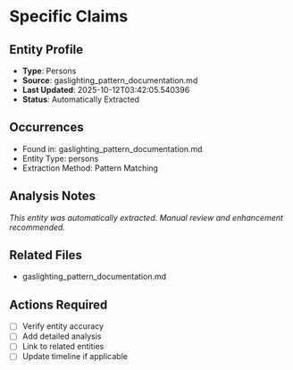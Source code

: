 # Specific Claims

## Entity Profile
- **Type**: Persons
- **Source**: gaslighting_pattern_documentation.md
- **Last Updated**: 2025-10-12T03:42:05.540396
- **Status**: Automatically Extracted

## Occurrences
- Found in: gaslighting_pattern_documentation.md
- Entity Type: persons
- Extraction Method: Pattern Matching

## Analysis Notes
*This entity was automatically extracted. Manual review and enhancement recommended.*

## Related Files
- gaslighting_pattern_documentation.md

## Actions Required
- [ ] Verify entity accuracy
- [ ] Add detailed analysis
- [ ] Link to related entities
- [ ] Update timeline if applicable
